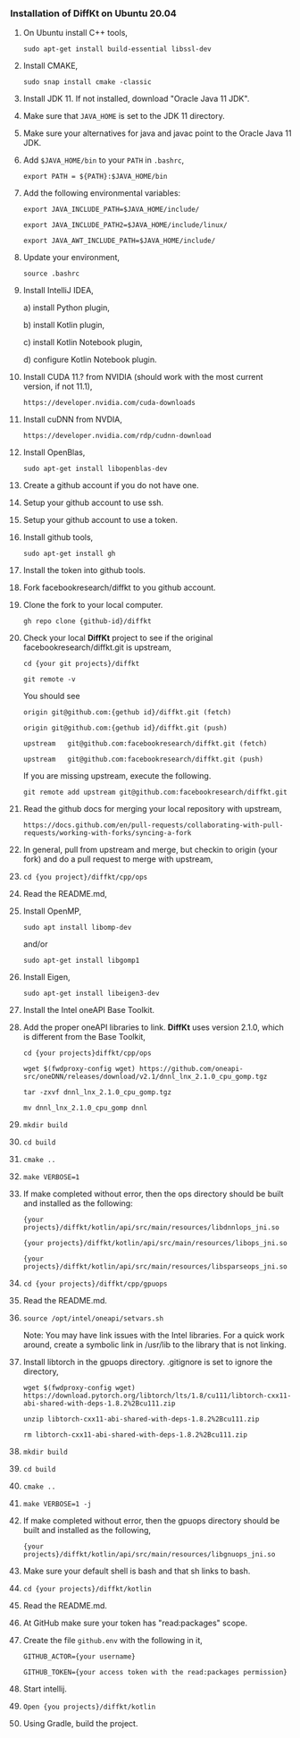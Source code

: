### Installation of **DiffKt** on Ubuntu 20.04

1. On Ubuntu install C++ tools,

	`sudo apt-get install build-essential libssl-dev`

2. Install CMAKE,

	`sudo snap install cmake -classic`

3. Install JDK 11. If not installed, download "Oracle Java 11 JDK".
4. Make sure that `JAVA_HOME` is set to the JDK 11 directory.
5. Make sure your alternatives for java and javac point to the Oracle Java 11 JDK.
6. Add `$JAVA_HOME/bin` to your `PATH` in `.bashrc`,

	`export PATH = ${PATH}:$JAVA_HOME/bin`

7. Add the following environmental variables:

	`export JAVA_INCLUDE_PATH=$JAVA_HOME/include/`

	`export JAVA_INCLUDE_PATH2=$JAVA_HOME/include/linux/`

	`export JAVA_AWT_INCLUDE_PATH=$JAVA_HOME/include/`

8. Update your environment,

	`source .bashrc`

9. Install IntelliJ IDEA,

	a) install Python plugin,

	b) install Kotlin plugin,

	c) install Kotlin Notebook plugin,

	d) configure Kotlin Notebook plugin.

10. Install CUDA 11.? from NVIDIA (should work with the most current version, if not 11.1),

	`https://developer.nvidia.com/cuda-downloads`

11. Install cuDNN from NVDIA,

	`https://developer.nvidia.com/rdp/cudnn-download`

12. Install OpenBlas,

	`sudo apt-get install libopenblas-dev`

13. Create a github account if you do not have one.
14. Setup your github account to use ssh.
15. Setup your github account to use a token.
16. Install github tools,

	`sudo apt-get install gh`

17. Install the token into github tools.
18. Fork facebookresearch/diffkt to you github account.
19. Clone the fork to your local computer.

	`gh repo clone {github-id}/diffkt`

20. Check your local **DiffKt** project to see if the original facebookresearch/diffkt.git is upstream,

	`cd {your git projects}/diffkt`

	`git remote -v`
	
	You should see
	
	`origin	git@github.com:{gethub id}/diffkt.git (fetch)`

	`origin	git@github.com:{gethub id}/diffkt.git (push)`

	`upstream	git@github.com:facebookresearch/diffkt.git (fetch)`

	`upstream	git@github.com:facebookresearch/diffkt.git (push)`
	
	If you are missing upstream, execute the following.	

	`git remote add upstream git@github.com:facebookresearch/diffkt.git`

21. Read the github docs for merging your local repository with upstream,

	`https://docs.github.com/en/pull-requests/collaborating-with-pull-requests/working-with-forks/syncing-a-fork`

23. In general, pull from upstream and merge, but checkin to origin (your fork) and do a pull request to merge with upstream,
23. `cd {you project}/diffkt/cpp/ops`
24. Read the README.md,
25. Install OpenMP,

	`sudo apt install libomp-dev`
	
	and/or
	
	`sudo apt-get install libgomp1`

26. Install Eigen,

	`sudo apt-get install libeigen3-dev`

27. Install the Intel oneAPI Base Toolkit.
28. Add the proper oneAPI libraries to link. **DiffKt** uses version 2.1.0, which is different from the Base Toolkit,

    `cd {your projects}diffkt/cpp/ops`

    `wget $(fwdproxy-config wget) https://github.com/oneapi-src/oneDNN/releases/download/v2.1/dnnl_lnx_2.1.0_cpu_gomp.tgz`

    `tar -zxvf dnnl_lnx_2.1.0_cpu_gomp.tgz`

    `mv dnnl_lnx_2.1.0_cpu_gomp dnnl`	

29. `mkdir build`
30. `cd build`
31. `cmake ..`
32. `make VERBOSE=1`
33. If make completed without error, then the ops directory should be built and installed as the following: 

	`{your projects}/diffkt/kotlin/api/src/main/resources/libdnnlops_jni.so`

	`{your projects}/diffkt/kotlin/api/src/main/resources/libops_jni.so`

	`{your projects}/diffkt/kotlin/api/src/main/resources/libsparseops_jni.so`

34. `cd {your projects}/diffkt/cpp/gpuops`
35. Read the README.md.
36. `source /opt/intel/oneapi/setvars.sh`

	Note: You may have link issues with the Intel libraries. For a quick work around, create a 
	symbolic link in /usr/lib to the library that is not linking.

37. Install libtorch in the gpuops directory. .gitignore is set to ignore the directory,
	
	`wget $(fwdproxy-config wget) https://download.pytorch.org/libtorch/lts/1.8/cu111/libtorch-cxx11-abi-shared-with-deps-1.8.2%2Bcu111.zip`

	`unzip libtorch-cxx11-abi-shared-with-deps-1.8.2%2Bcu111.zip`

	`rm libtorch-cxx11-abi-shared-with-deps-1.8.2%2Bcu111.zip`

38. `mkdir build`
39. `cd build`
40. `cmake ..`
41. `make VERBOSE=1 -j`
42. If make completed without error, then the gpuops directory should be built and installed as the following,

	`{your projects}/diffkt/kotlin/api/src/main/resources/libgnuops_jni.so`

43. Make sure your default shell is bash and that sh links to bash.
44. `cd {your projects}/diffkt/kotlin`
45. Read the README.md.
46. At GitHub make sure your token has "read:packages" scope.
47. Create the file `github.env` with the following in it,

	`GITHUB_ACTOR={your username}`

	`GITHUB_TOKEN={your access token with the read:packages permission}`

48. Start intellij.
49. `Open {you projects}/diffkt/kotlin`
50. Using Gradle, build the project.
